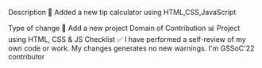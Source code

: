 Description 📜
Added a new tip calculator using HTML,CSS,JavaScript

Type of change 📝
 Add a new project
Domain of Contribution 📊
 Project using HTML, CSS & JS
Checklist ✅
 I have performed a self-review of my own code or work.
 My changes generates no new warnings.
 I'm GSSoC'22 contributor